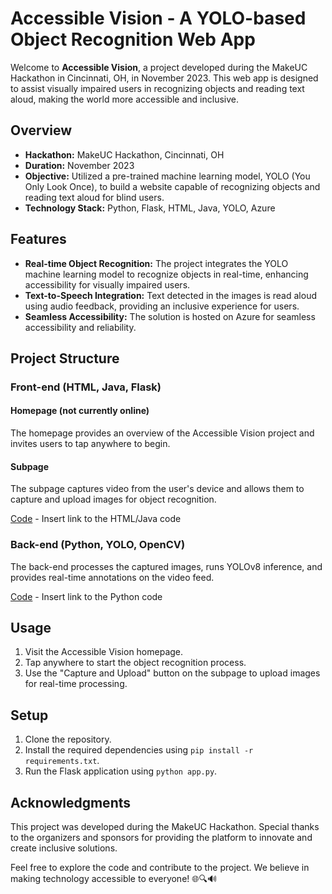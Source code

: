 # Accessible Vision - A YOLO-based Object Recognition Web App

Welcome to **Accessible Vision**, a project developed during the MakeUC Hackathon in Cincinnati, OH, in November 2023. This web app is designed to assist visually impaired users in recognizing objects and reading text aloud, making the world more accessible and inclusive.

## Overview

- **Hackathon:** MakeUC Hackathon, Cincinnati, OH
- **Duration:** November 2023
- **Objective:** Utilized a pre-trained machine learning model, YOLO (You Only Look Once), to build a website capable of recognizing objects and reading text aloud for blind users.
- **Technology Stack:** Python, Flask, HTML, Java, YOLO, Azure

## Features

- **Real-time Object Recognition:** The project integrates the YOLO machine learning model to recognize objects in real-time, enhancing accessibility for visually impaired users.
- **Text-to-Speech Integration:** Text detected in the images is read aloud using audio feedback, providing an inclusive experience for users.
- **Seamless Accessibility:** The solution is hosted on Azure for seamless accessibility and reliability.

## Project Structure

### Front-end (HTML, Java, Flask)

#### Homepage (not currently online)

The homepage provides an overview of the Accessible Vision project and invites users to tap anywhere to begin.

#### Subpage

The subpage captures video from the user's device and allows them to capture and upload images for object recognition.

[Code](#) - Insert link to the HTML/Java code

### Back-end (Python, YOLO, OpenCV)

The back-end processes the captured images, runs YOLOv8 inference, and provides real-time annotations on the video feed.

[Code](#) - Insert link to the Python code

## Usage

1. Visit the Accessible Vision homepage.
2. Tap anywhere to start the object recognition process.
3. Use the "Capture and Upload" button on the subpage to upload images for real-time processing.

## Setup

1. Clone the repository.
2. Install the required dependencies using `pip install -r requirements.txt`.
3. Run the Flask application using `python app.py`.

## Acknowledgments

This project was developed during the MakeUC Hackathon. Special thanks to the organizers and sponsors for providing the platform to innovate and create inclusive solutions.

Feel free to explore the code and contribute to the project. We believe in making technology accessible to everyone! 🌐🔍🔊
